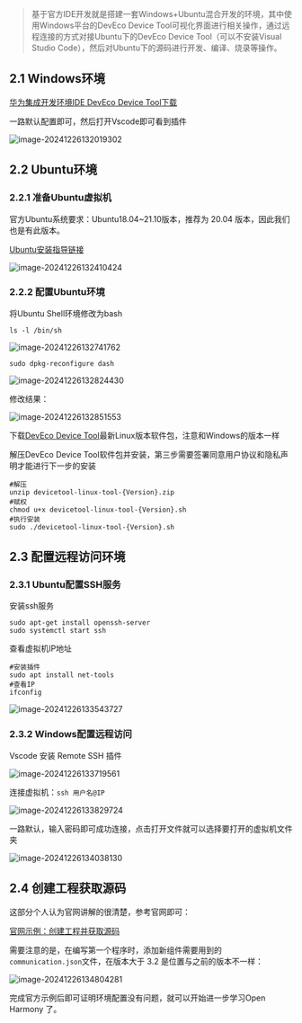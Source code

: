 > 基于官方IDE开发就是搭建一套Windows+Ubuntu混合开发的环境，其中使用Windows平台的DevEco Device Tool可视化界面进行相关操作，通过远程连接的方式对接Ubuntu下的DevEco Device Tool（可以不安装Visual Studio Code），然后对Ubuntu下的源码进行开发、编译、烧录等操作。

## 2.1 Windows环境

[华为集成开发环境IDE DevEco Device Tool下载 ](https://device.harmonyos.com/cn/develop/ide#download)

一路默认配置即可，然后打开Vscode即可看到插件

![image-20241226132019302](2.OHIDE%E5%BC%80%E5%8F%91/image-20241226132019302.png)

## 2.2 Ubuntu环境

### 2.2.1 准备Ubuntu虚拟机

官方Ubuntu系统要求：Ubuntu18.04~21.10版本，推荐为 20.04 版本，因此我们也是有此版本。

[Ubuntu安装指导链接](https://tonmoon.top/study/ROS2/1.2-ROS2系统环境安装/)

![image-20241226132410424](2.OHIDE%E5%BC%80%E5%8F%91/image-20241226132410424.png)

### 2.2.2 配置Ubuntu环境

将Ubuntu Shell环境修改为bash

```shell
ls -l /bin/sh
```

![image-20241226132741762](2.OHIDE%E5%BC%80%E5%8F%91/image-20241226132741762.png)

```shell
sudo dpkg-reconfigure dash
```

![image-20241226132824430](2.OHIDE%E5%BC%80%E5%8F%91/image-20241226132824430.png)

修改结果：

![image-20241226132851553](2.OHIDE%E5%BC%80%E5%8F%91/image-20241226132851553.png)

下载[DevEco Device Tool](https://device.harmonyos.com/cn/ide#download)最新Linux版本软件包，注意和Windows的版本一样

解压DevEco Device Tool软件包并安装，第三步需要签署同意用户协议和隐私声明才能进行下一步的安装

```shell
#解压
unzip devicetool-linux-tool-{Version}.zip
#赋权
chmod u+x devicetool-linux-tool-{Version}.sh
#执行安装
sudo ./devicetool-linux-tool-{Version}.sh
```

## 2.3 配置远程访问环境

### 2.3.1 Ubuntu配置SSH服务

安装ssh服务

```shell
sudo apt-get install openssh-server
sudo systemctl start ssh
```

查看虚拟机IP地址

```shell
#安装插件
sudo apt install net-tools
#查看IP
ifconfig
```

![image-20241226133543727](2.OHIDE%E5%BC%80%E5%8F%91/image-20241226133543727.png)

### 2.3.2 Windows配置远程访问

Vscode 安装 Remote SSH 插件

![image-20241226133719561](2.OHIDE%E5%BC%80%E5%8F%91/image-20241226133719561.png)

连接虚拟机：`ssh 用户名@IP`

![image-20241226133829724](2.OHIDE%E5%BC%80%E5%8F%91/image-20241226133829724.png)

一路默认，输入密码即可成功连接，点击<kbd>打开文件</kbd>就可以选择要打开的虚拟机文件夹

![image-20241226134038130](2.OHIDE%E5%BC%80%E5%8F%91/image-20241226134038130.png)

## 2.4 创建工程获取源码

这部分个人认为官网讲解的很清楚，参考官网即可：

[官网示例：创建工程并获取源码](https://docs.openharmony.cn/pages/v4.1/zh-cn/device-dev/quick-start/quickstart-ide-import-project.md)

需要注意的是，在编写第一个程序时，添加新组件需要用到的`communication.json`文件，在版本大于 3.2 是位置与之前的版本不一样：

![image-20241226134804281](2.OHIDE%E5%BC%80%E5%8F%91/image-20241226134804281.png)

完成官方示例后即可证明环境配置没有问题，就可以开始进一步学习Open Harmony 了。